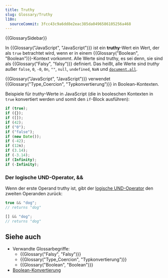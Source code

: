 ```yaml
---
title: Truthy
slug: Glossary/Truthy
l10n:
  sourceCommit: 3fcc43c9a6dd8e2eac385da0496586105256a468
---
```


{{GlossarySidebar}}

In {{Glossary("JavaScript", "JavaScript")}} ist ein **truthy**-Wert ein Wert, der als `true` betrachtet wird, wenn er in einem {{Glossary("Boolean", "Boolean")}}-Kontext vorkommt. Alle Werte sind truthy, es sei denn, sie sind als {{Glossary("Falsy", "falsy")}} definiert. Das heißt, alle Werte sind _truthy_ außer `false`, `0`, `-0`, `0n`, `""`, `null`, `undefined`, `NaN` und [`document.all`](/de/docs/Web/API/Document/all).

{{Glossary("JavaScript", "JavaScript")}} verwendet {{Glossary("Type_Coercion", "Typkonvertierung")}} in Boolean-Kontexten.

Beispiele für _truthy_-Werte in JavaScript (die in booleschen Kontexten in `true` konvertiert werden und somit den `if`-Block ausführen):

```js
if (true);
if ({});
if ([]);
if (42);
if ("0");
if ("false");
if (new Date());
if (-42);
if (12n);
if (3.14);
if (-3.14);
if (Infinity);
if (-Infinity);
```

### Der logische UND-Operator, &&

Wenn der erste Operand truthy ist, gibt der [logische UND-Operator](/de/docs/Web/JavaScript/Reference/Operators/Logical_AND) den zweiten Operanden zurück:

```js
true && "dog";
// returns "dog"

[] && "dog";
// returns "dog"
```

## Siehe auch

- Verwandte Glossarbegriffe:
  - {{Glossary("Falsy", "Falsy")}}
  - {{Glossary("Type_Coercion", "Typkonvertierung")}}
  - {{Glossary("Boolean", "Boolean")}}
- [Boolean-Konvertierung](/de/docs/Web/JavaScript/Reference/Global_Objects/Boolean#boolean_coercion)
